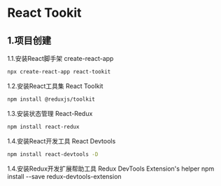 # React Tookit
## 1.项目创建
1.1.安装React脚手架 create-react-app
```bash
npx create-react-app react-tookit
```
1.2.安装React工具集 React Toolkit
```bash
npm install @reduxjs/toolkit
```
1.3.安装状态管理 React-Redux
```bash
npm install react-redux
```
1.4.安装React开发工具 React Devtools
```bash
npm install react-devtools -D 
```
1.4.安装Redux开发扩展帮助工具 Redux DevTools Extension's helper
npm install --save redux-devtools-extension